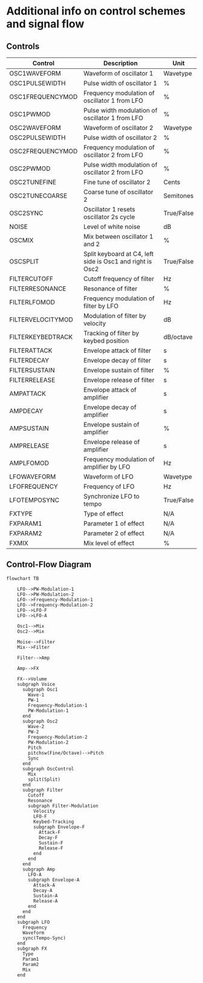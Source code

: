 # Additional info on control schemes and signal flow

## Controls
| Control              | Description                 | Unit               |
| --------------------| --------------------------- | ------------------ |
| OSC1WAVEFORM         | Waveform of oscillator 1     | Wavetype                |
| OSC1PULSEWIDTH       | Pulse width of oscillator 1  | %                  |
| OSC1FREQUENCYMOD     | Frequency modulation of oscillator 1 from LFO | %  |
| OSC1PWMOD            | Pulse width modulation of oscillator 1 from LFO| % |
| OSC2WAVEFORM         | Waveform of oscillator 2     | Wavetype                |
| OSC2PULSEWIDTH       | Pulse width of oscillator 2  | %                  |
| OSC2FREQUENCYMOD     | Frequency modulation of oscillator 2 from LFO | % |
| OSC2PWMOD            | Pulse width modulation of oscillator 2 from LFO| % |
| OSC2TUNEFINE         | Fine tune of oscillator 2    | Cents              |
| OSC2TUNECOARSE       | Coarse tune of oscillator 2  | Semitones          |
| OSC2SYNC             | Oscillator 1 resets oscillator 2s cycle | True/False         |
| NOISE                | Level of white noise         | dB                 |
| OSCMIX               | Mix between oscillator 1 and 2 | %               |
| OSCSPLIT             | Split keyboard at C4, left side is Osc1 and right is Osc2 | True/False            |
| FILTERCUTOFF         | Cutoff frequency of filter   | Hz                 |
| FILTERRESONANCE      | Resonance of filter           | %                 |
| FILTERLFOMOD         | Frequency modulation of filter by LFO | Hz      |
| FILTERVELOCITYMOD    | Modulation of filter by velocity | dB            |
| FILTERKEYBEDTRACK    | Tracking of filter by keybed position | dB/octave |
| FILTERATTACK         | Envelope attack of filter     | s                  |
| FILTERDECAY          | Envelope decay of filter      | s                  |
| FILTERSUSTAIN        | Envelope sustain of filter    | %                  |
| FILTERRELEASE        | Envelope release of filter    | s                  |
| AMPATTACK            | Envelope attack of amplifier | s                  |
| AMPDECAY             | Envelope decay of amplifier   | s                  |
| AMPSUSTAIN           | Envelope sustain of amplifier | %                  |
| AMPRELEASE           | Envelope release of amplifier | s                  |
| AMPLFOMOD            | Frequency modulation of amplifier by LFO | Hz |
| LFOWAVEFORM          | Waveform of LFO               | Wavetype                |
| LFOFREQUENCY         | Frequency of LFO              | Hz                 |
| LFOTEMPOSYNC         | Synchronize LFO to tempo      | True/False                |
| FXTYPE               | Type of effect                | N/A                |
| FXPARAM1             | Parameter 1 of effect         | N/A                |
| FXPARAM2             | Parameter 2 of effect         | N/A                |
| FXMIX                | Mix level of effect           | %                  |

## Control-Flow Diagram

```mermaid
flowchart TB

    LFO-->PW-Modulation-1
    LFO-->PW-Modulation-2
    LFO-->Frequency-Modulation-1
    LFO-->Frequency-Modulation-2
    LFO-->LFO-F
    LFO-->LFO-A
    
    Osc1-->Mix
    Osc2-->Mix
    
    Moise-->Filter
    Mix-->Filter
    
    Filter-->Amp
    
    Amp-->FX
    
    FX-->Volume
    subgraph Voice
      subgraph Osc1
        Wave-1
        PW-1
        Frequency-Modulation-1
        PW-Modulation-1
      end
      subgraph Osc2
        Wave-2
        PW-2
        Frequency-Modulation-2
        PW-Modulation-2
        Pitch
        pitchsw(Fine/Octave)-->Pitch
        Sync
      end
      subgraph OscControl
        Mix
        split(Split)
      end
      subgraph Filter
        Cutoff
        Resonance
        subgraph Filter-Modulation
          Velocity
          LFO-F
          Keybed-Tracking
          subgraph Envelope-F
            Attack-F
            Decay-F
            Sustain-F
            Release-F
          end
        end
      end
      subgraph Amp
        LFO-A
        subgraph Envelope-A
          Attack-A
          Decay-A
          Sustain-A
          Release-A
        end
      end
    end
    subgraph LFO
      Frequency
      Waveform
      sync(Tempo-Sync)
    end
    subgraph FX
      Type
      Param1
      Param2
      Mix
    end
    
    
```
